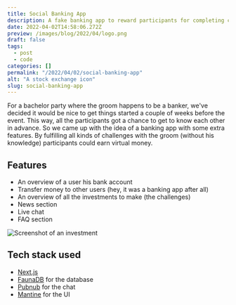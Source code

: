 ```yaml
---
title: Social Banking App
description: A fake banking app to reward participants for completing challenges.
date: 2022-04-02T14:58:06.272Z
preview: /images/blog/2022/04/logo.png
draft: false
tags:
  - post
  - code
categories: []
permalink: "/2022/04/02/social-banking-app"
alt: "A stock exchange icon"
slug: social-banking-app
---
```


For a bachelor party where the groom happens to be a banker, we've decided it would be nice to get things started a couple of weeks before the event. This way, all the participants got a chance to get to know each other in advance. So we came up with the idea of a banking app with some extra features. By fulfilling all kinds of challenges with the groom (without his knowledge) participants could earn virtual money.

## Features

- An overview of a user his bank account
- Transfer money to other users (hey, it was a banking app after all)
- An overview of all the investments to make (the challenges)
- News section
- Live chat
- FAQ section

![Screenshot of an investment](/images/blog/2022/04/kompromat.png)

## Tech stack used

- [Next.js](https://nextjs.org/)
- [FaunaDB](https://fauna.com/) for the database
- [Pubnub](https://www.pubnub.com/) for the chat
- [Mantine](https://mantine.dev/) for the UI
